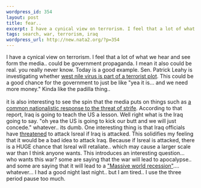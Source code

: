```yaml
--- 
wordpress_id: 354
layout: post
title: fear..
excerpt: I have a cynical view on terrorism. I feel that a lot of what we hear and see form the media.. could be government propaganda. I mean it also could be real. you really never know. Today is a good example. Sen. Patrick Leahy is investigating whether west nile virus is p...
tags: search, war, terrorism, iraq
wordpress_url: http://new.nata2.org/?p=354
---
```

I have a cynical view on terrorism. I feel that a lot of what we hear and see form the media.. could be government propaganda. I mean it also could be real. you really never know. Today is a good example. Sen. Patrick Leahy is investigating whether <a href="http://story.news.yahoo.com/news?tmpl=story2&amp;cid=519&amp;u=/ap/20020912/ap_on_re_us/leahy_west_nile_1&amp;printer=1">west nile virus is part of a terrorist plot</a>. This could be a good chance for the government to just be like "yea it is... and we need more money." Kinda like the padilla thing.. <br/><br/>it is also interesting to see the spin that the media puts on things such as <a href="http://sg.search.yahoo.com/search/news_sg_pf?p=ukey%3A5167013">a common nationalistic response to the threat of strife</a>. According to that report, Iraq is going to teach the US a lesson. Well right what is the Iraq going to say. "oh yea the US is going to kick our butt and we will just concede." whatever.. its dumb. One interesting thing is that Iraq officials have <a href="http://drudgereport.com/flash.htm">threatened</a> to attack Isreal if Iraq is attacked. This solidifies my feeling that it would be a bad idea to attack Iraq. Because if Isreal is attacked, there is a HUGE chance that Isreal will retaliate.. which may cause a larger scale war than I think anyone wants. This introduces an interesting question... who wants this war? some are saying that the war will lead to apocalypse.. and some are saying that it will lead to a <a href="http://www.zawya.com/story.cfm?id=255h2625&amp;query=xinhua&amp;searchmethod=Keywords">"Massive world recession"</a>....
<br/>whatever... I had a good night last night.. but I am tired.. I use the three period pause too much. 
